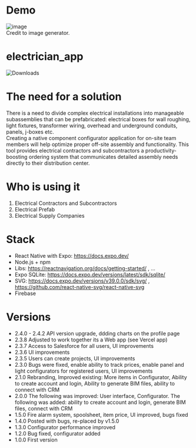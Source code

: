 # Demo

![image](https://user-images.githubusercontent.com/43278778/177060274-b92f3a77-b74c-4a68-95e9-c86025d2e8ca.png)
<br />Credit to image generator.

# electrician_app

![Downloads](https://img.shields.io/badge/electrician-react_native-orange.svg)

# The need for a solution
There is a need to divide complex electrical installations into manageable subassemblies that can be prefabricated: electrical boxes for wall roughing, light fixtures, transformer wiring, overhead and underground conduits, panels, j-boxes etc. <br />
Creating a native component configurator application for on-site team members will help optimize proper off-site assembly and functionality. This tool provides electrical contractors and subcontractors a productivity-boosting ordering system that communicates detailed assembly needs directly to their distribution center.

# Who is using it
1. Electrical Contractors and Subcontractors
2. Electrical Prefab
3. Electrical Supply Companies

# Stack
- React Native with Expo: https://docs.expo.dev/
- Node.js + npm 
- Libs: https://reactnavigation.org/docs/getting-started/ , ...
- Expo SQLite: https://docs.expo.dev/versions/latest/sdk/sqlite/
- SVG: https://docs.expo.dev/versions/v39.0.0/sdk/svg/ , https://github.com/react-native-svg/react-native-svg
- Firebase

# Versions
- 2.4.0 - 2.4.2 API version upgrade, ddding charts on the profile page
- 2.3.8 Adjusted to work together its a Web app (see Vercel app)
- 2.3.7 Access to Salesforce for all users, UI improvements
- 2.3.6 UI improvements
- 2.3.5 Users can create projects, UI improvements
- 2.3.0 Bugs were fixed, enable ability to track prices, enable panel and light configurators for registered users, UI improvements
- 2.1.0 Rebranding, Improved existing: More items in Configurator, Ability to create account and login, Ability to generate BIM files, ability to connect with CRM
- 2.0.0 The following was improved: User interface, Configurator. The following was added: ability to create account and login, generate BIM files, connect with CRM
- 1.5.0 Fire alarm system, spoolsheet, item price, UI improved, bugs fixed
- 1.4.0 Posted with bugs, re-placed by v1.5.0
- 1.3.0 Configurator performance improved
- 1.2.0 Bug fixed, configurator added
- 1.0.0 First version
